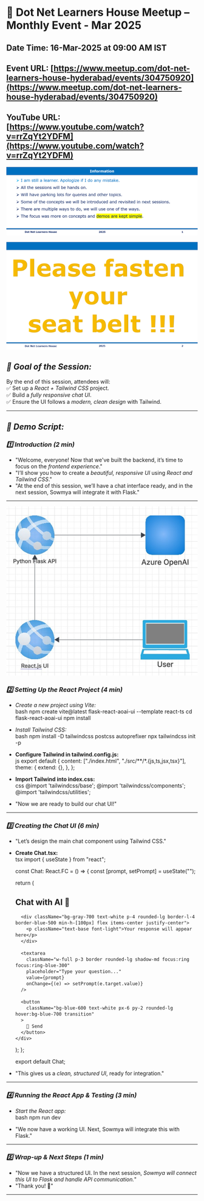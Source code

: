 # 📢 Dot Net Learners House Meetup – Monthly Event - Mar 2025

## Date Time: 16-Mar-2025 at 09:00 AM IST

## Event URL: [https://www.meetup.com/dot-net-learners-house-hyderabad/events/304750920](https://www.meetup.com/dot-net-learners-house-hyderabad/events/304750920)

## YouTube URL: [https://www.youtube.com/watch?v=rrZqYt2YDFM](https://www.youtube.com/watch?v=rrZqYt2YDFM)



![Information | 100x100](./Documentation/Images/Information.PNG)

![Seat Belt | 100x100](./Documentation/Images/SeatBelt.PNG)




## *🎯 Goal of the Session:*  
By the end of this session, attendees will:  
✅ Set up a *React + Tailwind CSS* project.  
✅ Build a *fully responsive chat UI*.  
✅ Ensure the UI follows a *modern, clean design* with Tailwind.  

---

## *📝 Demo Script:*

### *1️⃣ Introduction (2 min)*
- "Welcome, everyone! Now that we've built the backend, it’s time to focus on the *frontend experience*."
- "I’ll show you how to create a *beautiful, responsive UI* using *React and Tailwind CSS*."
- "At the end of this session, we’ll have a chat interface ready, and in the next session, Sowmya will integrate it with Flask."

---

![Seat Belt | 100x100](../Documentation/Images/SystemArchitecture.jpg)

### *2️⃣ Setting Up the React Project (4 min)*
- *Create a new project using Vite:*  
  bash
  npm create vite@latest flask-react-aoai-ui --template react-ts
  cd flask-react-aoai-ui
  npm install
  
- *Install Tailwind CSS:*  
  bash
  npm install -D tailwindcss postcss autoprefixer
  npx tailwindcss init -p
  
- **Configure Tailwind in tailwind.config.js:**  
  js
  export default {
    content: ["./index.html", "./src/**/*.{js,ts,jsx,tsx}"],
    theme: {
      extend: {},
    },
  };
  
- **Import Tailwind into index.css:**  
  css
  @import 'tailwindcss/base';
  @import 'tailwindcss/components';
  @import 'tailwindcss/utilities';
  
- "Now we are ready to build our chat UI!"

---

### *3️⃣ Creating the Chat UI (6 min)*
- "Let’s design the main chat component using Tailwind CSS."
- **Create Chat.tsx:**  
  tsx
  import { useState } from "react";

  const Chat: React.FC = () => {
    const [prompt, setPrompt] = useState<string>("");

    return (
      <div className="p-6 w-full max-w-2xl mx-auto space-y-4 font-inter">
        <h2 className="text-2xl font-semibold text-gray-800">Chat with AI 🤖</h2>
        
        <div className="bg-gray-700 text-white p-4 rounded-lg border-l-4 border-blue-500 min-h-[100px] flex items-center justify-center">
          <p className="text-base font-light">Your response will appear here</p>
        </div>

        <textarea
          className="w-full p-3 border rounded-lg shadow-md focus:ring focus:ring-blue-300"
          placeholder="Type your question..."
          value={prompt}
          onChange={(e) => setPrompt(e.target.value)}
        />

        <button
          className="bg-blue-600 text-white px-6 py-2 rounded-lg hover:bg-blue-700 transition"
        >
          🚀 Send
        </button>
      </div>
    );
  };

  export default Chat;
  
- "This gives us a *clean, structured UI*, ready for integration."

---

### *4️⃣ Running the React App & Testing (3 min)*
- *Start the React app:*  
  bash
  npm run dev
  
- "We now have a working UI. Next, Sowmya will integrate this with Flask."

---

### *5️⃣ Wrap-up & Next Steps (1 min)*
- "Now we have a structured UI. In the next session, *Sowmya will connect this UI to Flask and handle API communication.*"
- "Thank you! 🎉"

---
